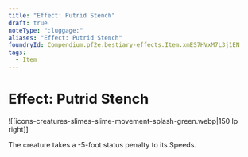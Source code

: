 ```yaml
---
title: "Effect: Putrid Stench"
draft: true
noteType: ":luggage:"
aliases: "Effect: Putrid Stench"
foundryId: Compendium.pf2e.bestiary-effects.Item.xmES7HVxM7L3j1EN
tags:
  - Item
---
```


# Effect: Putrid Stench
![[icons-creatures-slimes-slime-movement-splash-green.webp|150 lp right]]

The creature takes a -5-foot status penalty to its Speeds.
